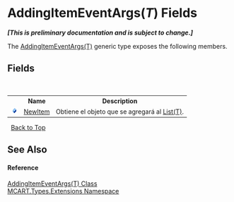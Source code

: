 # AddingItemEventArgs(*T*) Fields
 _**\[This is preliminary documentation and is subject to change.\]**_

The <a href="530f58e9-6092-bce8-3867-24504a91be4a">AddingItemEventArgs(T)</a> generic type exposes the following members.


## Fields
&nbsp;<table><tr><th></th><th>Name</th><th>Description</th></tr><tr><td>![Public field](media/pubfield.gif "Public field")</td><td><a href="3ccce1c1-11bd-1b13-1fa7-1f1adc1239ca">NewItem</a></td><td>
Obtiene el objeto que se agregará al <a href="e472f890-0d94-e75b-9f29-f49cc04a830f">List(T)</a>.</td></tr></table>&nbsp;
<a href="#addingitemeventargs(*t*)-fields">Back to Top</a>

## See Also


#### Reference
<a href="530f58e9-6092-bce8-3867-24504a91be4a">AddingItemEventArgs(T) Class</a><br /><a href="a8e71047-44e0-7000-43f0-67a6f5b9758c">MCART.Types.Extensions Namespace</a><br />